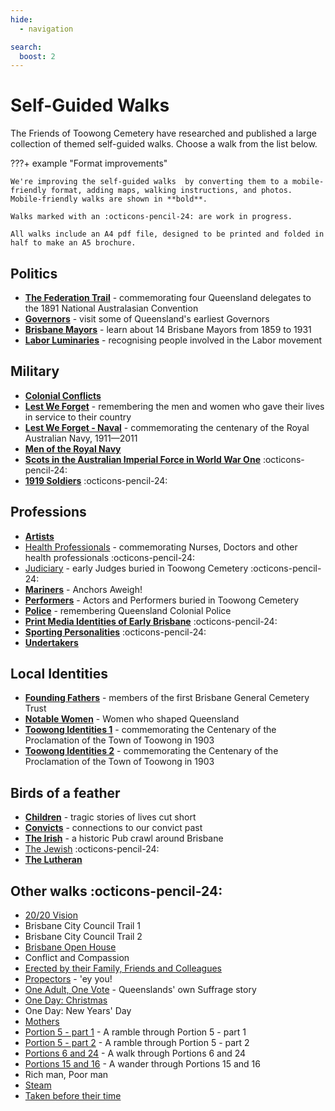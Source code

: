 ```yaml
---
hide:
  - navigation

search:
  boost: 2  
---
```


# Self-Guided Walks

The Friends of Toowong Cemetery have researched and published a large collection of themed self-guided walks. Choose a walk from the list below.

???+ example "Format improvements" 

    We're improving the self-guided walks  by converting them to a mobile-friendly format, adding maps, walking instructions, and photos. Mobile-friendly walks are shown in **bold**.

    Walks marked with an :octicons-pencil-24: are work in progress. 
    
    All walks include an A4 pdf file, designed to be printed and folded in half to make an A5 brochure. 

<!-- 

![](../assets/self-guided-walk-brochures.jpg){ width="50%" } 

*<small>Self-guided walk brochures are available in the [Museum](../cemetery/museum.md)</small>*

-->


## Politics

- **[The Federation Trail][federation-trail]** - commemorating four Queensland delegates to the 1891 National Australasian Convention
- **[Governors][governors-past]** - visit some of Queensland's earliest Governors
- **[Brisbane Mayors][brisbane-mayors]** - learn about 14 Brisbane Mayors from 1859 to 1931
- **[Labor Luminaries][labor-luminaries]** - recognising people involved in the Labor movement 

## Military 

- **[Colonial Conflicts][colonial-conflicts]**
- **[Lest We Forget][lest-we-forget]** - remembering the men and women who gave their lives in service to their country
- **[Lest We Forget - Naval][lest-we-forget-navy]** - commemorating the centenary of the Royal Australian Navy, 1911—2011
- **[Men of the Royal Navy][rn]** 
- **[Scots in the Australian Imperial Force in World War One][scots-ww1]** :octicons-pencil-24:
- **[1919 Soldiers][1919-soldiers]**  :octicons-pencil-24:

<!-- - **[Toowong Cemetery Remembrance Walk][remembrance-walk]** - explore the lives of Queensland's volunteer troops and take a moment to reflect on the service and sacrifice for which the Anzac Legend is known. -->

## Professions

- **[Artists][artists]**
- [Health Professionals][nurses] - commemorating Nurses, Doctors and other health professionals :octicons-pencil-24:
- [Judiciary][judiciary] - early Judges buried in Toowong Cemetery :octicons-pencil-24:
- **[Mariners][mariners]** - Anchors Aweigh!
- **[Performers][actors]** - Actors and Performers buried in Toowong Cemetery
- **[Police][thin-blue-line]** - remembering Queensland Colonial Police
- **[Print Media Identities of Early Brisbane][printers]** :octicons-pencil-24:
- **[Sporting Personalities][sporting-personalities]** :octicons-pencil-24:
- **[Undertakers][undertakers-underground]**

## Local Identities

- **[Founding Fathers][founding-fathers]** - members of the first Brisbane General Cemetery Trust
- **[Notable Women][notable-women]** - Women who shaped Queensland
- **[Toowong Identities 1][toowong-identities-1]** - commemorating the Centenary of the Proclamation of the Town of Toowong in 1903
- **[Toowong Identities 2][toowong-identities-2]** - commemorating the Centenary of the Proclamation of the Town of Toowong in 1903


## Birds of a feather 

- **[Children][children]** - tragic stories of lives cut short
- **[Convicts][convicts]** - connections to our convict past
- **[The Irish][irish-trail]** - a historic Pub crawl around Brisbane
- [The Jewish][jewish-trail]  :octicons-pencil-24:
- **[The Lutheran][lutheran-trail]** 


## Other walks :octicons-pencil-24:

- [20/20 Vision](../assets/guides/2020-vision.pdf) <!-- [20/20 Vision][2020-vision] -->
- Brisbane City Council Trail 1 <!-- [Brisbane City Council Trail 1][bcc-walk-1] - A tour of the southern corner portion of Toowong Cemetery. -->
- Brisbane City Council Trail 2 <!-- [Brisbane City Council Trail 2][bcc-walk-2] -->
- [Brisbane Open House](../assets/guides/boh.pdf) <!-- [Brisbane Open House][brisbane-open-house] -->
- Conflict and Compassion
- [Erected by their Family, Friends and Colleagues](../assets/guides/erected-by-friends.pdf)
- [Propectors](../assets/guides/prospectors.pdf) - 'ey you!
- [One Adult, One Vote](../assets/guides/sufferage.pdf) - Queenslands' own Suffrage story
- [One Day: Christmas](../assets/guides/one-day-christmas.pdf)
- One Day: New Years' Day
- [Mothers](../assets/guides/mothers.pdf)
- [Portion 5 - part 1](../assets/guides/portion5-part1.pdf) - A ramble through Portion 5 - part 1
- [Portion 5 - part 2](../assets/guides/portion5-part2.pdf) - A ramble through Portion 5 - part 2
- [Portions 6 and 24](../assets/guides/portion6-and-24.pdf) - A walk through Portions 6 and 24
- [Portions 15 and 16](../assets/guides/portion15-and-16.pdf) - A wander through Portions 15 and 16
- Rich man, Poor man <!-- [Rich man, Poor man](../assets/guides/rich-man-poor-man.pdf) -->
- [Steam](../assets/guides/steam.pdf)
- [Taken before their time](../assets/guides/taken-before-their-time.pdf)


<!-- links to pages or pdfs -->

[federation-trail]: federation-trail.md
[governors-past]: governors-past.md
[brisbane-mayors]: brisbane-mayors.md
[labor-luminaries]: labor-luminaries.md

[lest-we-forget]: lest-we-forget.md
[lest-we-forget-navy]: lest-we-forget-navy.md
[rn]: men-of-the-royal-navy.md
[remembrance-walk]: remembrance-walk.md
[scots-ww1]: scots-in-the-aif-ww1.md
[1919-soldiers]: 1919-soldiers.md
[colonial-conflicts]: colonial-conflicts.md

[actors]: all-the-worlds-a-stage.md 
[artists]: artists.md
[mariners]: anchors-aweigh.md
[judiciary]: ../assets/guides/early-judiciary.pdf
[printers]: printers.md
[thin-blue-line]: thin-blue-line.md
[sporting-personalities]: sporting-personalities.md
[undertakers-underground]: undertakers-underground.md 
[nurses]: ../assets/guides/in-their-caring-hands.pdf
[nursesx]: in-their-caring-hands.md

[founding-fathersx]: ../assets/guides/founding-fathers.pdf
[founding-fathers]: founding-fathers.md
[notable-womenx]: ../assets/guides/notable-women.pdf
[notable-women]: notable-women.md
[toowong-identities-1]: toowong-identities-1.md
[toowong-identities-2]: toowong-identities-2.md

[convicts]: convict-connections.md
[irish-trail]: irish-trail.md
[jewish-trail]: ../assets/guides/jewish-trail.pdf
[lutheran-trail]: lutheran-trail.md
[children]: children.md

[bcc-walk-1]: bcc-walk-1.md
[bcc-walk-2]: bcc-walk-2.md
